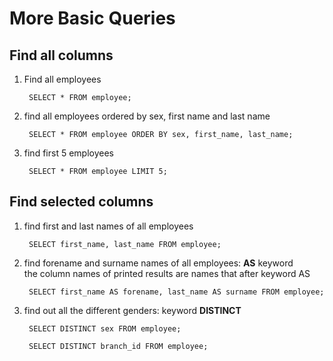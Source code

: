 # More Basic Queries

## Find all columns 
1. Find all employees

        SELECT * FROM employee;

1. find all employees ordered by sex, first name and last name

        SELECT * FROM employee ORDER BY sex, first_name, last_name;

1. find first 5 employees

        SELECT * FROM employee LIMIT 5;


## Find selected columns 
1. find first and last names of all employees

        SELECT first_name, last_name FROM employee;


1. find forename and surname names of all employees: **AS** keyword<br>
the column names of printed results are names that after keyword AS

        SELECT first_name AS forename, last_name AS surname FROM employee;

1. find out all the different genders: keyword **DISTINCT**

        SELECT DISTINCT sex FROM employee;

        SELECT DISTINCT branch_id FROM employee;
